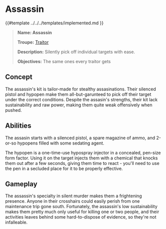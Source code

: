 # Assassin

{{#template ../../../templates/implemented.md }}

> **Name: Assassin**
>
> **Troupe:** [Traitor](https://github.com/EphemeralSpace/docs/blob/master/src/design/masks/traitors.md)
>
> **Description:** Silently pick off individual targets with ease.
>
> **Objectives:** The same ones every traitor gets

## Concept
The assassin's kit is tailor-made for stealthy assasinations. Their silenced pistol and hypopen make them all-but-garunteed to pick off their target under the correct conditions. Despite the assasin's strengths, their kit lack sustainability and raw power, making them quite weak offensively when pushed.

## Abilities
The assasin starts with a silenced pistol, a spare magazine of ammo, and 2-or-so hypopens filled with some sedating agent.

The hypopen is a one-time-use hypospray injector in a concealed, pen-size form factor. Using it on the target injects them with a chemical that knocks them out after a few seconds, giving them time to react - you'll need to use the pen in a secluded place for it to be properly effective.

## Gameplay
The assassin's specialty in silent murder makes them a frightening presence. Anyone in their crosshairs could easily perish from one maintenance trip gone south. Fortunately, the assassin's low sustainability makes them pretty much only useful for killing one or two people, and their activities leaves behind some hard-to-dispose of evidence, so they're not infalleable.
